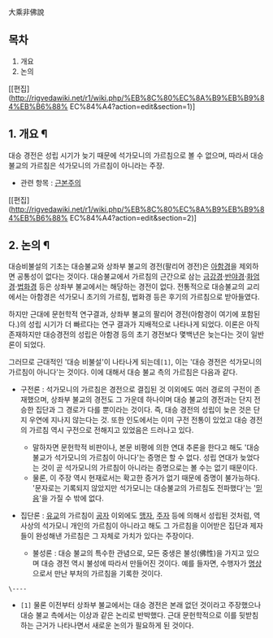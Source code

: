 大乘非佛說  

## 목차

    

1. 개요 
2. 논의 

[[편집](http://rigvedawiki.net/r1/wiki.php/%EB%8C%80%EC%8A%B9%EB%B9%84%EB%B6%88%
EC%84%A4?action=edit&section=1)]

## 1. 개요 ¶

대승 경전은 성립 시기가 늦기 때문에 석가모니의 가르침으로 볼 수 없으며, 따라서 대승 불교의 가르침은 석가모니의 가르침이 아니라는 주장.

  

  * 관련 항목 : [근본주의](%EA%B7%BC%EB%B3%B8%EC%A3%BC%EC%9D%98.md)  

[[편집](http://rigvedawiki.net/r1/wiki.php/%EB%8C%80%EC%8A%B9%EB%B9%84%EB%B6%88%
EC%84%A4?action=edit&section=2)]

## 2. 논의 ¶

대승비불설의 기초는 대승불교와 상좌부 불교의 경전(팔리어 경전)은 [아함경](%EC%95%84%ED%95%A8%EA%B2%BD.md)을
제외하면 공통성이 없다는 것이다. 대승불교에서 가르침의 근간으로 삼는 [금강경](%EA%B8%88%EA%B0%95%EA%B2%BD.md)·[반야경](%EB%B0%98%EC%95%BC%EA%B2%BD.md)·[화엄경](%ED%99%94%EC%97%84%EA%B2%BD.md)·[법화경](%EB%B2%95%ED%99%94%EA%B2%BD.md) 등은 상좌부 불교에서는 해당하는 경전이 없다. 전통적으로
대승불교의 교리에서는 아함경은 석가모니 초기의 가르침, 법화경 등은 후기의 가르침으로 받아들였다.

  

하지만 근대에 문헌학적 연구결과, 상좌부 불교의 팔리어 경전(아함경이 여기에 포함된다.)의 성립 시기가 더 빠르다는 연구 결과가 지배적으로
나타나게 되었다. 이론은 아직 존재하지만 대승경전의 성립은 아함경 등의 초기 경전보다 몇백년은 늦는다는 것이 일반론이 되었다.

  

그러므로 근대적인 '대승 비불설'이 나타나게 되는데`[1]`, 이는 '대승 경전은 석가모니의 가르침이 아니다'는 것이다. 이에 대해서 대승
불교 측의 가르침은 다음과 같다.

  

  * 구전론 : 석가모니의 가르침은 경전으로 결집된 것 이외에도 여러 경로의 구전이 존재했으며, 상좌부 불교의 경전도 그 가운데 하나이며 대승 불교의 경전과는 단지 전승한 집단과 그 경로가 다를 뿐이라는 것이다. 즉, 대승 경전의 성립이 늦은 것은 단지 우연에 지나지 않는다는 것. 또한 인도에서는 이미 구전 전통이 있었고 대승 경전의 가르침 역시 구전으로 전해지고 있었음은 드러나고 있다.  

    * 말하자면 문헌학적 비판이나, 본문 비평에 의한 연대 추론을 한다고 해도 '대승불교가 석가모니의 가르침이 아니다'는 증명은 할 수 없다. 성립 연대가 늦었다는 것이 곧 석가모니의 가르침이 아니라는 증명으로는 볼 수는 없기 때문이다.
    * 물론, 이 주장 역시 현재로서는 확고한 증거가 없기 때문에 증명이 불가능하다. '문자로는 기록되지 않았지만 석가모니는 대승불교의 가르침도 전파했다'는 '[믿음](%EB%AF%BF%EC%9D%8C.md)'을 가질 수 밖에 없다.
  * 집단론 : [유교](%EC%9C%A0%EA%B5%90.md)의 가르침이 [공자](%EA%B3%B5%EC%9E%90.md) 이외에도 [맹자](%EB%A7%B9%EC%9E%90.md), [주자](%EC%A3%BC%EC%9E%90.md) 등에 의해서 성립된 것처럼, 역사상의 석가모니 개인의 가르침이 아니라고 해도 그 가르침을 이어받은 집단과 제자들이 완성해낸 가르침은 그 자체로 가치가 있다는 주장이다.  

    * 불성론 : 대승 불교의 특수한 관념으로, 모든 중생은 불성(佛性)을 가지고 있으며 대승 경전 역시 불성에 따라서 만들어진 것이다. 예를 들자면, 수행자가 [명상](%EB%AA%85%EC%83%81.md)으로서 만난 부처의 가르침을 기록한 것이다.

`\----`

  * `[1]` 물론 이전부터 상좌부 불교에서는 대승 경전은 본래 없던 것이라고 주장했으나 대승 불교 측에서는 이상과 같은 논리로 반박했다. 근대 문헌학적으로 이를 뒷받침하는 근거가 나타나면서 새로운 논의가 필요하게 된 것이다.

